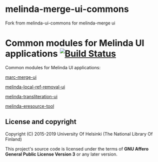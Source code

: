 # melinda-merge-ui-commons
Fork from melinda-ui-commons for melinda-merge ui

# Common modules for Melinda UI applications [![Build Status](https://travis-ci.org/NatLibFi/melinda-ui-commons.svg?branch=master)](https://travis-ci.org/NatLibFi/melinda-ui-commons)

Common modules for Melinda UI applications:

[marc-merge-ui](https://github.com/NatLibFi/marc-merge-ui)

[melinda-local-ref-removal-ui](https://github.com/NatLibFi/melinda-local-ref-removal-ui)

[melinda-transliteration-ui](https://github.com/NatLibFi/melinda-transliteration-ui)

[melinda-eresource-tool](https://github.com/NatLibFi/melinda-eresource-tool)

## License and copyright

Copyright (C) 2015-2019 University Of Helsinki (The National Library Of Finland)

This project's source code is licensed under the terms of **GNU Affero General Public License Version 3** or any later version.
